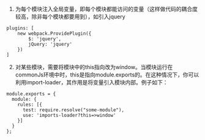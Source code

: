 1. 为每个模块注入全局变量，即每个模块都能访问的变量（这样做代码的耦合度较高，除非每个模块都要用到），如引入jquery
```
plugins: [
    new webpack.ProvidePlugin({
        $: 'jquery',
        jQuery: 'jquery'
    })
]
```

2. 对某些模块，需要将模块中的this指向改为window。当模块运行在commonJs环境中时，this是指向module.exports的。在这种情况下，你可以利用import-loader，其作用是将变量引入模块内部。例子如下：
```
module.exports = {
  module: {
    rules: [{
      test: require.resolve("some-module"),
      use: 'imports-loader?this=>window'
    }]
  }
};
```

    